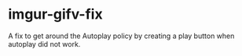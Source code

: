 # imgur-gifv-fix
A fix to get around the Autoplay policy by creating a play button when autoplay did not work.
